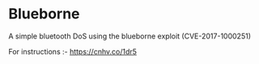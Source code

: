 # Blueborne

A simple bluetooth DoS using the blueborne exploit (CVE-2017-1000251)

For instructions :- https://cnhv.co/1dr5
